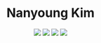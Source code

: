 
<div align="center">
  
  <h1>Nanyoung Kim</h1>
  <img src="https://img.shields.io/badge/Nest-E0234E?style=for-the-badge&logo=NestJS&logoColor=black"/>
  <img src="https://img.shields.io/badge/NuxtJS-010101?style=for-the-badge&logo=NuxtJS&logoColor=white"/>
  <img src="https://img.shields.io/badge/Spring-a5d610?style=for-the-badge&logo=Spring&logoColor=white"/>
  <img src="https://img.shields.io/badge/Python-000080?style=for-the-badge&logo=Python&logoColor=yellow"/>
</div>
